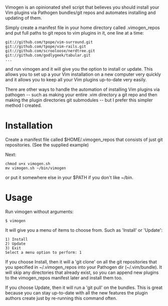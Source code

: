 
Vimogen is an opinionated shell script that believes you should install
your Vim plugins via Pathogen bundles/git repos and automates installing
and updating of them. 

Simply create a manifest file in your home directory called .vimogen_repos 
and put full paths to git repos to vim plugins in it, one line at a time:
    
    git://github.com/tpope/vim-surround.git
    git://github.com/tpope/vim-rails.git
    git://github.com/scrooloose/nerdtree.git
    git://github.com/godlygeek/tabular.git
    ...

and run vimogen and it will give you the option to install or update. This
allows you to set up a your Vim installation on a new computer very quickly
and it allows you to keep all your Vim plugins up-to-date very easily.

There are other ways to handle the automation of installing Vim plugins
via pathogen -- such as making your entire .vim directory a git repo and
then making the plugin directories git submodules -- but I prefer this
simpler method I created.

Installation
============
Create a manifest file called $HOME/.vimogen_repos that consists
of just git repositories. (See the supplied example)

Next:

    chmod u+x vimogen.sh
    mv vimogen.sh ~/bin/vimogen 
    
or put it somewhere else in your $PATH if you don't like ~/bin.

Usage
=====
Run vimogen without arguments:

    $ vimogen

It will give you a menu of items to choose from. Such as 'Install' or 'Update':

    1) Install
    2) Update
    3) Exit
    Select a menu option to perform: 1

If you choose Install, then it will a 'git clone' on all the git repositories 
that you specified in ~/.vimogen_repos into your Pathogen dir (~/.vim/bundle).
It will skip any directories that already exist, so you can append new plugins
to the vimogen_repos manifest later and install them too.

If you choose Update, then it will run a 'git pull' on the bundles. This is 
great because you can stay up-to-date with all the new features the plugin
authors create just by re-running this command often.
